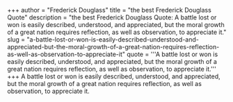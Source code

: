 +++
author = "Frederick Douglass"
title = "the best Frederick Douglass Quote"
description = "the best Frederick Douglass Quote: A battle lost or won is easily described, understood, and appreciated, but the moral growth of a great nation requires reflection, as well as observation, to appreciate it."
slug = "a-battle-lost-or-won-is-easily-described-understood-and-appreciated-but-the-moral-growth-of-a-great-nation-requires-reflection-as-well-as-observation-to-appreciate-it"
quote = '''A battle lost or won is easily described, understood, and appreciated, but the moral growth of a great nation requires reflection, as well as observation, to appreciate it.'''
+++
A battle lost or won is easily described, understood, and appreciated, but the moral growth of a great nation requires reflection, as well as observation, to appreciate it.
